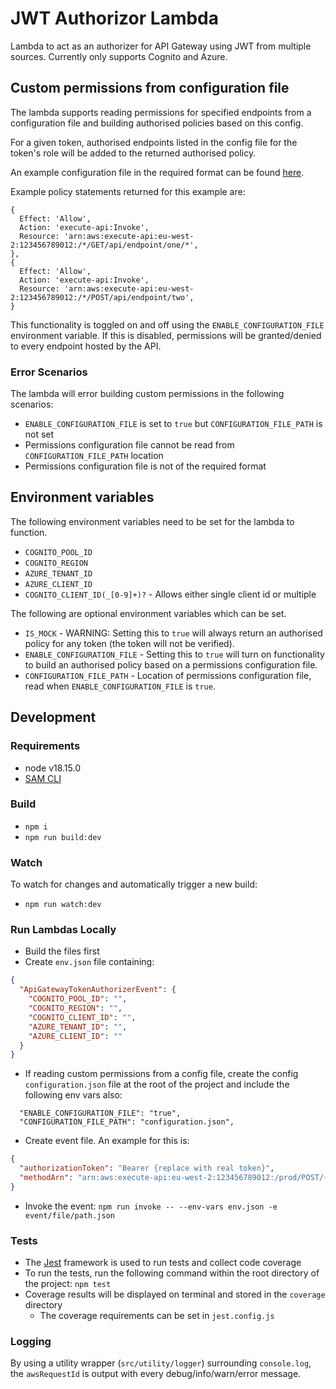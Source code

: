 # JWT Authorizor Lambda

Lambda to act as an authorizer for API Gateway using JWT from multiple sources. Currently only supports Cognito and Azure.

## Custom permissions from configuration file

The lambda supports reading permissions for specified endpoints from a configuration file and building authorised policies based on this config.

For a given token, authorised endpoints listed in the config file for the token's role will be added to the returned authorised policy.

An example configuration file in the required format can be found [here](/configuration.example.json).

Example policy statements returned for this example are:

```
{
  Effect: 'Allow',
  Action: 'execute-api:Invoke',
  Resource: 'arn:aws:execute-api:eu-west-2:123456789012:/*/GET/api/endpoint/one/*',
},
{
  Effect: 'Allow',
  Action: 'execute-api:Invoke',
  Resource: 'arn:aws:execute-api:eu-west-2:123456789012:/*/POST/api/endpoint/two',
}
```

This functionality is toggled on and off using the `ENABLE_CONFIGURATION_FILE` environment variable. If this is disabled, permissions will be granted/denied to every endpoint hosted by the API.

### Error Scenarios

The lambda will error building custom permissions in the following scenarios:

- `ENABLE_CONFIGURATION_FILE` is set to `true` but `CONFIGURATION_FILE_PATH` is not set
- Permissions configuration file cannot be read from `CONFIGURATION_FILE_PATH` location
- Permissions configuration file is not of the required format

## Environment variables
The following environment variables need to be set for the lambda to function.

- `COGNITO_POOL_ID `
- `COGNITO_REGION`
- `AZURE_TENANT_ID`
- `AZURE_CLIENT_ID`
- `COGNITO_CLIENT_ID(_[0-9]+)?` - Allows either single client id or multiple

The following are optional environment variables which can be set.

- `IS_MOCK` - WARNING: Setting this to `true` will always return an authorised policy for any token (the token will not be verified).
- `ENABLE_CONFIGURATION_FILE` - Setting this to `true` will turn on functionality to build an authorised policy based on a permissions configuration file.
- `CONFIGURATION_FILE_PATH` - Location of permissions configuration file, read when `ENABLE_CONFIGURATION_FILE` is `true`.

## Development

### Requirements

- node v18.15.0
- [SAM CLI](https://docs.aws.amazon.com/serverless-application-model/latest/developerguide/serverless-sam-cli-install.html)


### Build

- `npm i`
- `npm run build:dev`

### Watch

To watch for changes and automatically trigger a new build:
- `npm run watch:dev`


### Run Lambdas Locally

- Build the files first
- Create `env.json` file containing:
```json
{
  "ApiGatewayTokenAuthorizerEvent": {
    "COGNITO_POOL_ID": "",
    "COGNITO_REGION": "",
    "COGNITO_CLIENT_ID": "",
    "AZURE_TENANT_ID": "",
    "AZURE_CLIENT_ID": ""
  }
}
```
- If reading custom permissions from a config file, create the config `configuration.json` file at the root of the project and include the following env vars also:
```
  "ENABLE_CONFIGURATION_FILE": "true",
  "CONFIGURATION_FILE_PATH": "configuration.json",
```
- Create event file. An example for this is:
```json
{
  "authorizationToken": "Bearer {replace with real token}",
  "methodArn": "arn:aws:execute-api:eu-west-2:123456789012:/prod/POST/{proxy+}"
}
```
- Invoke the event: `npm run invoke -- --env-vars env.json -e event/file/path.json`


### Tests

- The [Jest](https://jestjs.io/) framework is used to run tests and collect code coverage
- To run the tests, run the following command within the root directory of the project: `npm test`
- Coverage results will be displayed on terminal and stored in the `coverage` directory
    - The coverage requirements can be set in `jest.config.js`


### Logging

By using a utility wrapper (`src/utility/logger`) surrounding `console.log`, the `awsRequestId` is output with every debug/info/warn/error message.
